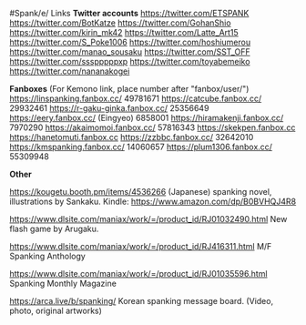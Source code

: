 #Spank/e/ Links
**Twitter accounts**
https://twitter.com/ETSPANK
https://twitter.com/BotKatze
https://twitter.com/GohanShio
https://twitter.com/kirin_mk42
https://twitter.com/Latte_Art15
https://twitter.com/S_Poke1006
https://twitter.com/hoshiumerou
https://twitter.com/manao_sousaku
https://twitter.com/SST_OFF
https://twitter.com/ssspppppxp
https://twitter.com/toyabemeiko
https://twitter.com/nananakogei

**Fanboxes**
(For Kemono link, place number after "fanbox/user/")
https://linspanking.fanbox.cc/ 49781671
https://catcube.fanbox.cc/ 29932461
https://r-gaku-ginka.fanbox.cc/ 25356649
https://eery.fanbox.cc/ (Eingyeo) 6858001
https://hiramakenji.fanbox.cc/ 7970290
https://akaimomoi.fanbox.cc/ 57816343
https://skekpen.fanbox.cc
https://hanetomuti.fanbox.cc
https://zzbbc.fanbox.cc/ 32642010
https://kmspanking.fanbox.cc/ 14060657
https://plum1306.fanbox.cc/ 55309948

**Other**

https://kougetu.booth.pm/items/4536266
(Japanese) spanking novel, illustrations by Sankaku. Kindle: https://www.amazon.com/dp/B0BVHQJ4R8

https://www.dlsite.com/maniax/work/=/product_id/RJ01032490.html
New flash game by Arugaku.

https://www.dlsite.com/maniax/work/=/product_id/RJ416311.html
M/F Spanking Anthology

https://www.dlsite.com/maniax/work/=/product_id/RJ01035596.html
Spanking Monthly Magazine

https://arca.live/b/spanking/
Korean spanking message board. (Video, photo, original artworks)